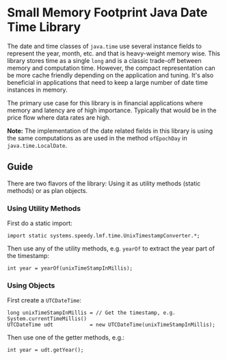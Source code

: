 # Small Memory Footprint Java Date Time Library

The date and time classes of `java.time` use several instance fields to represent the year, month, etc. and that is heavy-weight memory wise. This library stores time as a single `long` and is a classic trade-off between memory and computation time. However, the compact representation can be more cache friendly depending on the application and tuning. It's also beneficial in applications that need to keep a large number of date time instances in memory.

The primary use case for this library is in financial applications where memory and latency are of high importance. Typically that would be in the price flow where data rates are high.

**Note:** The implementation of the date related fields in this library is using the same computations as are used in the method `ofEpochDay` in `java.time.LocalDate`.

## Guide
There are two flavors of the library: Using it as utility methods (static methods) or as plan objects.

### Using Utility Methods
First do a static import:

    import static systems.speedy.lmf.time.UnixTimestampConverter.*;

Then use any of the utility methods, e.g. `yearOf` to extract the year part of the timestamp:

    int year = yearOf(unixTimeStampInMillis);

### Using Objects

First create a `UTCDateTime`:

    long unixTimeStampInMillis = // Get the timestamp, e.g. System.currentTimeMillis()
    UTCDateTime udt            = new UTCDateTime(unixTimeStampInMillis);

Then use one of the getter methods, e.g.:

    int year = udt.getYear();